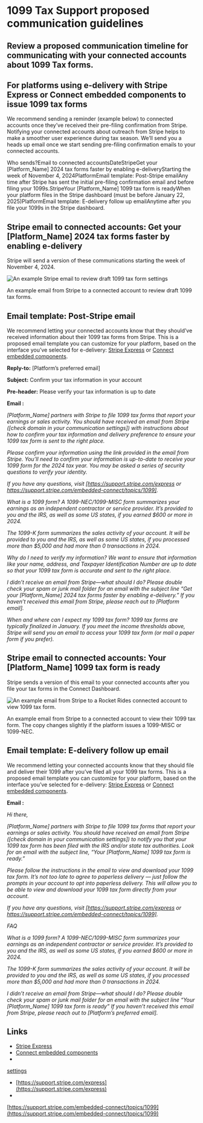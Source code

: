 # 1099 Tax Support proposed communication guidelines

## Review a proposed communication timeline for communicating with your connected accounts about 1099 Tax forms.

## For platforms using e-delivery with Stripe Express or Connect embedded components to issue 1099 tax forms

We recommend sending a reminder (example below) to connected accounts once
they’ve received their pre-filing confirmation from Stripe. Notifying your
connected accounts about outreach from Stripe helps to make a smoother user
experience during tax season. We’ll send you a heads up email once we start
sending pre-filing confirmation emails to your connected accounts.

Who sends?Email to connected accountsDateStripeGet your [Platform_Name] 2024 tax
forms faster by enabling e-deliveryStarting the week of November 4,
2024PlatformEmail template: Post-Stripe emailAny time after Stripe has sent the
initial pre-filing confirmation email and before filing your 1099s.StripeYour
[Platform_Name] 1099 tax form is readyWhen your platform files in the Stripe
dashboard (must be before January 22, 2025)PlatformEmail template: E-delivery
follow up emailAnytime after you file your 1099s in the Stripe dashboard.
## Stripe email to connected accounts: Get your [Platform_Name] 2024 tax forms faster by enabling e-delivery

Stripe will send a version of these communications starting the week of November
4, 2024.

![An example Stripe email to review draft 1099 tax form
settings](https://b.stripecdn.com/docs-statics-srv/assets/tax-reporting-prever-email-2024.3a2bddb9602387c7cf916aa9b9829a45.png)

An example email from Stripe to a connected account to review draft 1099 tax
forms.

## Email template: Post-Stripe email

We recommend letting your connected accounts know that they should’ve received
information about their 1099 tax forms from Stripe. This is a proposed email
template you can customize for your platform, based on the interface you’ve
selected for e-delivery: [Stripe
Express](https://docs.stripe.com/connect/platform-express-dashboard-taxes-walkthrough)
or [Connect embedded
components](https://docs.stripe.com/connect/platform-embedded-taxes-walkthrough).

**Reply-to:** [Platform’s preferred email]

**Subject:** Confirm your tax information in your account

**Pre-header:** Please verify your tax information is up to date

**Email :**

*[Platform_Name] partners with Stripe to file 1099 tax forms that report your
earnings or sales activity. You should have received an email from Stripe
([check domain in your communication settings]) with instructions about how to
confirm your tax information and delivery preference to ensure your 1099 tax
form is sent to the right place.*

*Please confirm your information using the link provided in the email from
Stripe. You’ll need to confirm your information is up-to-date to receive your
1099 form for the 2024 tax year. You may be asked a series of security questions
to verify your identity.*

*If you have any questions, visit [https://support.stripe.com/express or
https://support.stripe.com/embedded-connect/topics/1099].*

*What is a 1099 form?* *A 1099-NEC/1099-MISC form summarizes your earnings as an
independent contractor or service provider. It’s provided to you and the IRS, as
well as some US states, if you earned $600 or more in 2024.*

*The 1099-K form summarizes the sales activity of your account. It will be
provided to you and the IRS, as well as some US states, if you processed more
than $5,000 and had more than 0 transactions in 2024.*

*Why do I need to verify my information?* *We want to ensure that information
like your name, address, and Taxpayer Identification Number are up to date so
that your 1099 tax form is accurate and sent to the right place.*

*I didn’t receive an email from Stripe—what should I do?* *Please double check
your spam or junk mail folder for an email with the subject line “Get your
[Platform_Name] 2024 tax forms faster by enabling e-delivery.” If you haven’t
received this email from Stripe, please reach out to [Platform email].*

*When and where can I expect my 1099 tax form?* *1099 tax forms are typically
finalized in January. If you meet the income thresholds above, Stripe will send
you an email to access your 1099 tax form (or mail a paper form if you prefer).*

## Stripe email to connected accounts: Your [Platform_Name] 1099 tax form is ready

Stripe sends a version of this email to your connected accounts after you file
your tax forms in the Connect Dashboard.

![An example email from Stripe to a Rocket Rides connected account to view 1099
tax
form.](https://b.stripecdn.com/docs-statics-srv/assets/tax-reporting-edelivery-email-2024.8e2ee57ace01f94b25d9d97068a0f8e1.png)

An example email from Stripe to a connected account to view their 1099 tax form.
The copy changes slightly if the platform issues a 1099-MISC or 1099-NEC.

## Email template: E-delivery follow up email

We recommend letting your connected accounts know that they should file and
deliver their 1099 after you’ve filed all your 1099 tax forms. This is a
proposed email template you can customize for your platform, based on the
interface you’ve selected for e-delivery: [Stripe
Express](https://docs.stripe.com/connect/platform-express-dashboard-taxes-walkthrough)
or [Connect embedded
components](https://docs.stripe.com/connect/platform-embedded-taxes-walkthrough).

**Email :**

*Hi there,*

*[Platform_Name] partners with Stripe to file 1099 tax forms that report your
earnings or sales activity. You should have received an email from Stripe
([check domain in your communication settings]) to notify you that your 1099 tax
form has been filed with the IRS and/or state tax authorities. Look for an email
with the subject line, “Your [Platform_Name] 1099 tax form is ready.”*

*Please follow the instructions in the email to view and download your 1099 tax
form. It’s not too late to agree to paperless delivery — just follow the prompts
in your account to opt into paperless delivery. This will allow you to be able
to view and download your 1099 tax form directly from your account.*

*If you have any questions, visit [https://support.stripe.com/express or
https://support.stripe.com/embedded-connect/topics/1099].*

*FAQ*

*What is a 1099 form? A 1099-NEC/1099-MISC form summarizes your earnings as an
independent contractor or service provider. It’s provided to you and the IRS, as
well as some US states, if you earned $600 or more in 2024.*

*The 1099-K form summarizes the sales activity of your account. It will be
provided to you and the IRS, as well as some US states, if you processed more
than $5,000 and had more than 0 transactions in 2024.*

*I didn’t receive an email from Stripe—what should I do? Please double check
your spam or junk mail folder for an email with the subject line “Your
[Platform_Name] 1099 tax form is ready” If you haven’t received this email from
Stripe, please reach out to [Platform’s preferred email].*

## Links

- [Stripe
Express](https://docs.stripe.com/connect/platform-express-dashboard-taxes-walkthrough)
- [Connect embedded
components](https://docs.stripe.com/connect/platform-embedded-taxes-walkthrough)
-
[settings](https://dashboard.stripe.com/settings/connect/communication/email_preview?activeProduct=tax_center_invites&domain=stripe.com)
- [https://support.stripe.com/express](https://support.stripe.com/express)
-
[https://support.stripe.com/embedded-connect/topics/1099](https://support.stripe.com/embedded-connect/topics/1099)